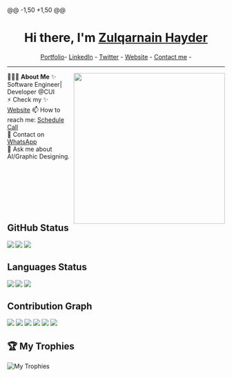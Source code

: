 @@ -1,50 +1,50 @@
<h1 align="center"> Hi there, I'm <a href="https://www.linkedin.com/in/zulqarnain-hayder/">Zulqarnain Hayder</a> </h1> 

<!--- Adding Header Elements -->
<p align="center">
  <a href="https://linktr.ee/engr.zulqarnain">Portfolio</a>-
  <a href="https://www.linkedin.com/in/zulqarnain-hayder/">LinkedIn</a> - 
  <a href="https://x.com/zulqarnai7">Twitter</a> -
  <a href="https://linktr.ee/engr.zulqarnain">Website</a> -
  <a href="https://topmate.io/zulqarnain">Contact me</a> -
</p> 

-----------------------------------------------------------
👨🏻‍💻 **About Me**<img src="https://raw.githubusercontent.com/sanjay-kv/sanjay-kv/main/Assets/illustration.png" min-width="300px" max-width="300px" width="350px" align="right"> 
✨ Software Engineer| Developer @CUI <br>
⚡ Check my ✨ [Website](https://linktr.ee/engr.zulqarnain)
📫 How to reach me: [Schedule Call](https://topmate.io/zulqarnain) <br>
👯 Contact on  [WhatsApp](http://wa.me/923554797685)<br>
💬 Ask me about AI/Graphic Designing.<br>

<br><br>
<br><br>
<br><br>

## GitHub Status

<img  src="https://github-profile-summary-cards.vercel.app/api/cards/stats?username=engr-zulqarnain&theme=tokyonight"  align="left" >
<img  src="https://github-stats-lemon.vercel.app/api?username=engr-zulqarnain&show_icons=true&hide_border=true&theme=react" >
<img  src="https://github-readme-streak-stats.herokuapp.com/?user=engr-zulqarnain&theme=tokyonight" >

## Languages Status

<img  src="https://github-profile-summary-cards.vercel.app/api/cards/most-commit-language?username=engr-zulqarnain&theme=tokyonight"  align="left">
<img  src="https://github-readme-stats.vercel.app/api/top-langs/?username=engr-zulqarnain&theme=tokyonight"  >
<img  src="https://github-profile-summary-cards.vercel.app/api/cards/repos-per-language?username=engr-zulqarnain&theme=tokyonight" >


## Contribution Graph

<img  src="https://github-readme-activity-graph.vercel.app/graph?username=mushafmirdev&theme=react-dark" >
<img  src="https://github-profile-summary-cards.vercel.app/api/cards/profile-details?username=mushafmirdev&theme=tokyonight" >
<img  src="https://github-profile-summary-cards.vercel.app/api/cards/productive-time?username=mushafmirdev&theme=tokyonight">
<img  src="https://github-readme-activity-graph.vercel.app/graph?username=engr-zulqarnain&theme=react-dark" >
<img  src="https://github-profile-summary-cards.vercel.app/api/cards/profile-details?username=engr-zulqarnain&theme=tokyonight" >
<img  src="https://github-profile-summary-cards.vercel.app/api/cards/productive-time?username=engr-zulqarnain&theme=tokyonight">

<!--- Adding Tech Stack open Section -->
## 🏆 My Trophies
![My Trophies](https://github-profile-trophy.vercel.app/?username=engr-zulqarnain)

<!--[![Profile Views](https://visitcount.itsvg.in/api?id=engr-zulqarnain&icon=0&color=3)](https://visitcount.itsvg.in)

<!-- Proudly created with GPRM ( https://gprm.itsvg.in ) -->
